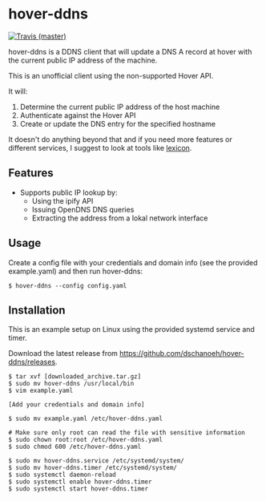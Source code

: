 # hover-ddns

[![Travis (master)](https://travis-ci.com/dschanoeh/hover-ddns.svg?branch=master)](https://travis-ci.com/dschanoeh/hover-ddns)

hover-ddns is a DDNS client that will update a DNS A record at hover with the current public IP address of the machine.

This is an unofficial client using the non-supported Hover API.

It will:

1. Determine the current public IP address of the host machine
2. Authenticate against the Hover API
3. Create or update the DNS entry for the specified hostname

It doesn't do anything beyond that and if you need more features or different services, I suggest to look at tools like [lexicon](https://github.com/AnalogJ/lexicon).

## Features

* Supports public IP lookup by:
  * Using the ipify API
  * Issuing OpenDNS DNS queries
  * Extracting the address from a lokal network interface

## Usage

Create a config file with your credentials and domain info (see the provided example.yaml) and then run hover-ddns:

    $ hover-ddns --config config.yaml

## Installation

This is an example setup on Linux using the provided systemd service and timer.

Download the latest release from https://github.com/dschanoeh/hover-ddns/releases.

    $ tar xvf [downloaded_archive.tar.gz]
    $ sudo mv hover-ddns /usr/local/bin
    $ vim example.yaml

    [Add your credentials and domain info]

    $ sudo mv example.yaml /etc/hover-ddns.yaml

    # Make sure only root can read the file with sensitive information
    $ sudo chown root:root /etc/hover-ddns.yaml
    $ sudo chmod 600 /etc/hover-ddns.yaml

    $ sudo mv hover-ddns.service /etc/systemd/system/
    $ sudo mv hover-ddns.timer /etc/systemd/system/
    $ sudo systemctl daemon-reload
    $ sudo systemctl enable hover-ddns.timer
    $ sudo systemctl start hover-ddns.timer
